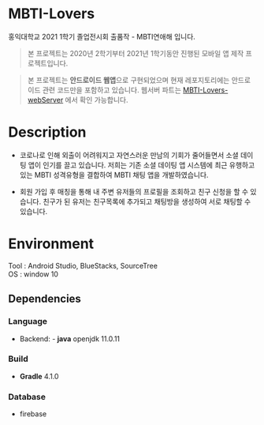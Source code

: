 # MBTI-Lovers
홍익대학교 2021 1학기 졸업전시회 출품작 - MBTI연애해 입니다.  
> 본 프로젝트는 2020년 2학기부터 2021년 1학기동안 진행된 모바일 앱 제작 프로젝트입니다.

> 본 프로젝트는 **안드로이드 웹앱**으로 구현되었으며 현재 레포지토리에는 안드로이드 관련 코드만을 포함하고 있습니다. 
> 웹서버 파트는  [MBTI-Lovers-webServer](https://github.com/hyerijang/MBTI-Lovers-webServer) 에서 확인 가능합니다.


# Description
- 코로나로 인해 외출이 어려워지고 자연스러운 만남의 기회가 줄어들면서 소셜 데이팅 앱이 인기를 끌고 있습니다.
  저희는 기존 소셜 데이팅 앱 시스템에 최근 유행하고 있는 MBTI 성격유형을 결합하여 MBTI 채팅 앱을 개발하였습니다.

- 회원 가입 후 매칭을 통해 내 주변 유저들의 프로필을 조회하고 친구 신청을 할 수 있습니다. 친구가 된 유저는 친구목록에 추가되고 채팅방을 생성하여 서로 채팅할 수 있습니다.


# Environment
Tool : Android Studio, BlueStacks, SourceTree  
OS : window 10

## Dependencies
### Language
- Backend: - **java** openjdk 11.0.11

### Build
- **Gradle** 4.1.0

### Database
- firebase






